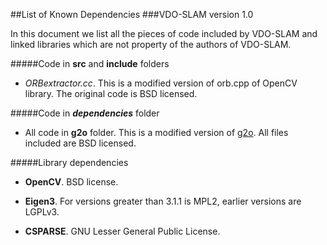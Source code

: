 ##List of Known Dependencies
###VDO-SLAM version 1.0

In this document we list all the pieces of code included by VDO-SLAM and linked libraries which are not property of the authors of VDO-SLAM.


#####Code in **src** and **include** folders

* *ORBextractor.cc*.
This is a modified version of orb.cpp of OpenCV library. The original code is BSD licensed.


#####Code in ***dependencies*** folder

* All code in **g2o** folder.
This is a modified version of [g2o](https://github.com/RainerKuemmerle/g2o). All files included are BSD licensed.

#####Library dependencies 

* **OpenCV**.
BSD license.

* **Eigen3**.
For versions greater than 3.1.1 is MPL2, earlier versions are LGPLv3.

* **CSPARSE**.
GNU Lesser General Public License.



